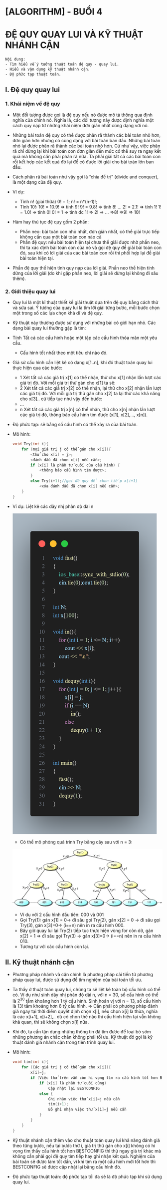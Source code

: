 # [ALGORITHM] - BUỔI 4

# ĐỆ QUY QUAY LUI VÀ KỸ THUẬT NHÁNH CẬN

```
Nội dung:
- Tìm hiểu về ý tưởng thuật toán đệ quy - quay lui.
- Hiểu và vận dụng kỹ thuật nhánh cận.
- Độ phức tạp thuật toán.
```

## I. Đệ quy quay lui

### 1. Khái niệm về đệ quy

- Một đối tượng được gọi là đệ quy nếu nó được mô tả thông qua định nghĩa của chính nó. Nghĩa là, các đối tượng này được định nghĩa một cách quy nạp từ những khái niệm đơn giản nhất cùng dạng với nó.
- Những bài toán đệ quy có thể được phân rã thành các bài toán nhỏ hơn, đơn giản hơn nhưng có cùng dạng với bài toán ban đầu. Những bài toán nhỏ lại được phân rã thành các bài toán nhỏ hơn. Cứ như vậy, việc phân rã chỉ dừng lại khi bài toán con đơn giản đến mức có thể suy ra ngay kết quả mà không cần phải phân rã nữa. Ta phải giải tất cả các bài toán con rồi kết hợp các kết quả đó lại để có được lời giải cho bài toán lớn ban đầu.
- Cách phân rã bài toán như vậy gọi là “chia để trị” (divide and conquer), là một dạng của đệ quy.
- Ví dụ:
  - Tính n! (giai thừa)
    0! = 1;
    n! = n*(n-1)!;
  - Tính 10!:
    10! = 10.9! => tính 9!
    9! = 9.8! => tính 8!
    ...
    2! = 2.1! => tính 1!
    1! = 1.0! => tính 0!
    0! = 1
    => tính đc 1! => 2! => … =>8! =>9! => 10!

- Hàm hay thủ tục đệ quy gồm 2 phần:
  - Phần neo: bài toán con nhỏ nhất, đơn giản nhất, có thể giải trực tiếp không cần qua một bài toán con nào cả
  - Phần đệ quy: nếu bài toán hiện tại chưa thể giải được nhờ phần neo, thì ta xác định bài toán con của nó và gọi đệ quy để giải bài toán con đó, sau khi có lời giải của các bài toán con rồi thì phối hợp lại để giải bài toán hiện tại.
- Phần đệ quy thể hiện tính quy nạp của lời giải. Phần neo thể hiện tính dừng của lời giải (do khi gặp phần neo, lời giải sẽ dừng lại không đi sâu thêm).

### 2. Giới thiệu quay lui

- Quy lui là một kĩ thuật thiết kế giải thuật dựa trên đệ quy bằng cách thử và sửa sai. Ý tưởng của quay lui là tìm lời giải từng bước, mỗi bước chọn một trong số các lựa chọn khả dĩ và đệ quy.
- Kỹ thuật này thường được sử dụng với những bài có giới hạn nhỏ. Các dạng bài quay lui thưởng gặp là tìm:
- Tính Tất cả các cấu hình hoặc một tập các cấu hình thỏa mãn một yêu cầu.
  - Cấu hình tốt nhất theo một tiêu chí nào đó.
- Giả sử cấu hình cần liệt kê có dạng x[1..n], khi đó thuật toán quay lui thực hiện qua các bước:
  - 1 Xét tất cả các giá trị x[1] có thể nhận, thử cho x[1] nhận lần lượt các giá trị đó. Với mỗi giá trị thử gán cho x[1] ta sẽ:
  - 2 Xét tất cả các giá trị x[2] có thể nhận, lại thử cho x[2] nhận lần lượt các giá trị đó. Với mỗi giá trị thử gán cho x[2] ta lại thử các khả năng cho x[3].. cứ tiếp tục như vậy đến bước:
  - ...
  - n Xét tất cả các giá trị x[n] có thể nhận, thử cho x[n] nhận lần lượt các giá trị đó, thông báo cấu hình tìm được (x[1], x[2],..., x[n]).

- Độ phức tạp: sẽ bằng số cấu hình có thể xảy ra của bài toán.

- Mô hình:

    ```c++
    void Try(int i){
        for (mọi giá trị j có thể gán cho x[i]){
            <thử cho x[i] = j>;
            <đánh dấu đã chọn x[i] nếu cần>;
            if (x[i] là phần tử cuối của cấu hình) {
                <thông báo cấu hình tìm được>;
            }
            else Try(i+1);//gọi đệ quy để chọn tiếp x[i+1]
                <xóa đánh dấu đã chọn x[i] nếu cần>;
        }
    }
    ```

- Ví dụ: Liệt kê các dãy nhị phân độ dài n
  
  ![](Picture1.png)

  - Có thể mô phỏng quá trình Try bằng cây sau với n = 3:
  
  ![](Picture2.png)

  - Ví dụ với 2 cấu hình đầu tiên: 000 và 001
  - Gọi Try(1): gán x[1] = 0-> đi sâu gọi Try(2), gán x[2] = 0 -> đi sâu gọi Try(3), gán x[3]=0-> (i==n) nên in ra cấu hình 000.
  - Bây giờ quay lui lại Try(2) tiếp tục thực hiện vòng for còn dở, gán x[2] = 1 => đi sâu gọi Try(3) -> gán x[3]=0-> (i==n) nên in ra cấu hình 010.
  - Tương tự với các cấu hình còn lại.

## II. Kỹ thuật nhánh cận

- Phương pháp nhánh và cận chính là phương pháp cải tiến từ phương pháp quay lui, được sử dụng để tìm nghiệm của bài toán tối ưu.
- Ta thấy ở thuật toán quay lui, chúng ta sẽ liệt kê toàn bộ cấu hình có thể có. Ví dụ như sinh dãy nhị phân độ dài n, với n = 30, số cấu hình có thể là $2^{30}$ tầm khoảng hơn 1 tỷ cấu hình. Sinh hoán vị với n = 13, số cấu hình là 13! tầm khoảng hơn 6 tỷ cấu hình.
=> Cần phải có phương pháp đánh giá ngay tại thời điểm quyết định chọn x[i], nếu chọn x[i] là thừa, nghĩa là các x[i+1], x[i+2],.. dù có chọn thế nào thì cấu hình hiện tại vẫn không khả quan, thì sẽ không chọn x[i] nữa.
- Khi đó, ta cần tận dụng những thông tin đã tìm được để loại bỏ sớm những phương án chắc chắn không phải tối ưu. Kỹ thuật đó gọi là kỹ thuật đánh giá nhánh cận trong tiến trình quay lui.
- Mô hình:

    ```c++
    void tim(int i){
        for (Các giá trị j có thể gán cho x[i]){
            x[i]=j;
            if (Việc thử trên vẫn còn hi vọng tìm ra cấu hình tốt hơn BESTCONFIG){ 
                if (x[i] là phần tử cuối cùng)
                    Cập nhật lại BESTCONFIG
                else {
                    Ghi nhận việc thử x[i]=j nếu cần
                    tim(i+1);
                    Bỏ ghi nhận việc thử x[i]=j nếu cần
                }
            }
        }
    }
    ```

- Kỹ thuật nhánh cận thêm vào cho thuật toán quay lui khả năng đánh giá theo từng bước, nếu tại bước thứ i, giá trị thử gán cho x[i] không có hi vọng tìm thấy cấu hình tốt hơn BESTCONFIG thì thử ngay giá trị khác mà không cần phải gọi đệ quy tìm tiếp hay ghi nhận kết quả. Nghiệm của bài toán sẽ được làm tốt dần, vì khi tìm ra một cấu hình mới tốt hơn thì BESTCONFIG sẽ được cập nhật lại bằng cấu hình đó.
- Độ phức tạp thuật toán: độ phức tạp tối đa sẽ là độ phức tạp khi sử dụng quay lui.
